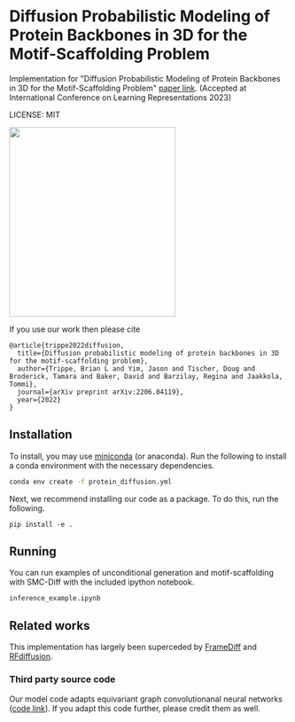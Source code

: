 # Diffusion Probabilistic Modeling of Protein Backbones in 3D for the Motif-Scaffolding Problem

Implementation for "Diffusion Probabilistic Modeling of Protein Backbones in 3D for the Motif-Scaffolding Problem" [paper link](https://arxiv.org/abs/2206.04119).
(Accepted at International Conference on Learning Representations 2023)

LICENSE: MIT

<img src="https://github.com/blt2114/protein_diffusion_share/blob/main/protdiff_traj.gif" width="300" height="342">


If you use our work then please cite
```
@article{trippe2022diffusion,
  title={Diffusion probabilistic modeling of protein backbones in 3D for the motif-scaffolding problem},
  author={Trippe, Brian L and Yim, Jason and Tischer, Doug and Broderick, Tamara and Baker, David and Barzilay, Regina and Jaakkola, Tommi},
  journal={arXiv preprint arXiv:2206.04119},
  year={2022}
}
```

## Installation

To install, you may use [miniconda](https://docs.conda.io/en/main/miniconda.html) (or anaconda).
Run the following to install a conda environment with the necessary dependencies.
```bash
conda env create -f protein_diffusion.yml
```

Next, we recommend installing our code as a package. To do this, run the following.
```
pip install -e .
```

## Running
You can run examples of unconditional generation and motif-scaffolding with SMC-Diff with the included ipython notebook.
```
inference_example.ipynb
```

## Related works
This implementation has largely been superceded by [FrameDiff](https://github.com/jasonkyuyim/se3_diffusion) and [RFdiffusion](https://www.biorxiv.org/content/10.1101/2022.12.09.519842v2).

### Third party source code
Our model code adapts equivariant graph convolutionanal neural networks ([code link](https://github.com/vgsatorras/egnn/blob/main/models/egnn_clean/egnn_clean.py)).  If you adapt this code further, please credit them as well.
